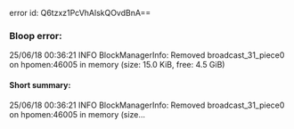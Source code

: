 error id: Q6tzxz1PcVhAlskQOvdBnA==
### Bloop error:

25/06/18 00:36:21 INFO BlockManagerInfo: Removed broadcast_31_piece0 on hpomen:46005 in memory (size: 15.0 KiB, free: 4.5 GiB)
#### Short summary: 

25/06/18 00:36:21 INFO BlockManagerInfo: Removed broadcast_31_piece0 on hpomen:46005 in memory (size...